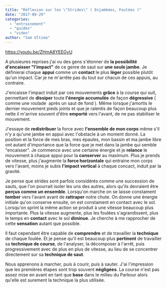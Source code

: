 ```yaml
---
title: "Réflexion sur les \"Strides\" ( Enjambées, Foulées )"
date: "2017-09-29"
categories: 
  - "entrainement"
  - "guides"
  - "video"
author: "Sam Ultima"
---
```


https://youtu.be/ZHmA8YEEGyU

A plusieures reprises j'ai vu des gens s'étonner de **la possibilité d'encaisser "l'impact"** de ce genre de saut sur **une seule jambe**. Je définierai chaque **appui** comme un **contact** le plus **léger** possible plutôt qu'un impact. Car je ne m'arrête pas du tout sur chacun de ces appuis, au contraire.

J'encaisse l'impact induit par ces mouvements **grâce** à la course qui suit, permettant de **dissiper** toute **l'énergie accumulée** de façon **dégressive** ( comme une roulade  après un saut de fond ). Même lorsque j'amortis le dernier mouvement pieds joints et que je ralentis de façon beaucoup plus nette il m'arrive souvent d'être **emporté** vers l'avant, de ne pas stabiliser le mouvement.

J'essaye de **redistribuer** la force avec **l'ensemble de mon corps** même s'il n'y a qu'une jambe en appui avec l'obstacle à un moment donné. La position et la force de mes bras, mes épaules, mon bassin et ma jambe libre ont autant d'importance que la force que je met dans la jambe qui semble "encaisser". Je commence avec une certaine énergie et je **relance** le mouvement à chaque appui pour la **conserver** au maximum. Plus je prends de vitesse, plus j'augmente la **force horizontale** qui entraine mon corps vers l'avant, moins je subis **l'impact vertical** à chaque concact, induit par la gravité.

Je pense que strides sont parfois considérés comme une succession de sauts, que l'on pourrait isoler les uns des autres, alors qu'ils devraient être **perçus comme un ensemble**. Lorsqu'on marche on se laisse constament **tomber** vers l'avant avant de **rattraper** notre chute. On donne une énergie initiale qu'on conserve ensuite, on est constament en contact avec le sol. Lorsqu'on sprint la même action se produit à une vitesse beaucoup plus importante. Plus la vitesse augmente, plus les foulées s'agrandissent, plus le temps en **contact** avec le sol **diminue**. Je cherche à me rapprocher de cette **sensation** autant que possible.

Il faut cependant être capable de **comprendre** et de travailler la **technique** de chaque foulée. Et je pense qu'il est beaucoup plus **pertinent** de travailler sa **technique de course**, de l'analyser, la décomposer à l'arrêt, puis progressivement avec de plus en plus de vitesse, au lieu de se concentrer directement sur sa **technique de saut**.

Nous apprenons à marcher, puis à courir, puis à sauter. J'ai l'impression que les premières étapes sont trop souvent **négligées**. La course n'est pas assez mise en avant en tant que **base** dans le milieu du Parkour alors qu'elle est surement la technique la plus utilisée.
